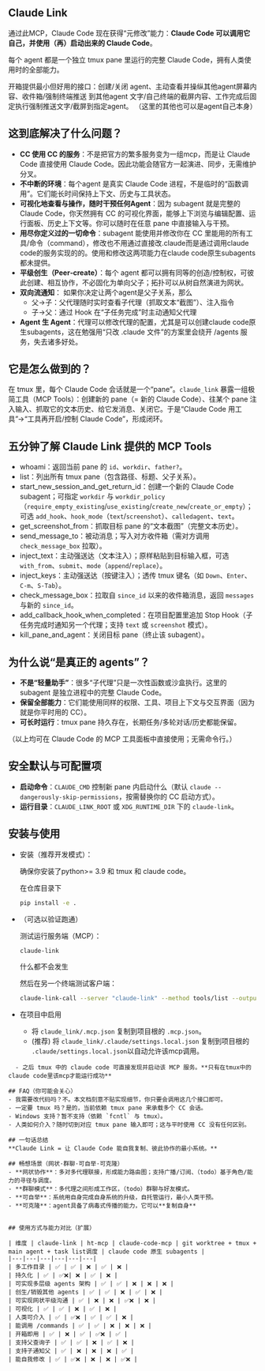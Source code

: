 ## Claude Link

通过此MCP，Claude Code 现在获得“元修改”能力：**Claude Code 可以调用它自己，并使用（再）启动出来的 Claude Code**。

每个 agent 都是一个独立 tmux pane 里运行的完整 Claude Code，拥有人类使用时的全部能力。

开箱提供最小但好用的接口：创建/关闭 agent、主动查看并操纵其他agent屏幕内容、收件箱/强制终端推送 到其他agent 文字/自己终端的截屏内容、工作完成后固定执行强制推送文字/截屏到指定agent。
（这里的其他也可以是agent自己本身）

## 这到底解决了什么问题？
- **CC 使用 CC 的服务**：不是把官方的繁多服务变为一组mcp，而是让 Claude Code 直接使用 Claude Code。因此功能会随官方一起演进、同步，无需维护分叉。
- **不中断的环境**：每个agent 是真实 Claude Code 进程，不是临时的“函数调用”。它们能长时间保持上下文、历史与工具状态。
- **可视化地查看与操作，随时干预任何Agent**：因为 subagent 就是完整的 Claude Code，你天然拥有 CC 的可视化界面，能够上下浏览与编辑配置、运行面板、历史上下文等。你可以随时在任意 pane 中直接输入与干预。
- **用尽你定义过的一切命令**：subagent 能使用并修改你在 CC 里能用的所有工具/命令（command），修改也不用通过直接改.claude而是通过调用claude code的服务实现的的。使用和修改这两项能力在claude code原生subagents都未提供。
- **平级创生（Peer‑create）**：每个 agent 都可以拥有同等的创造/控制权，可彼此创建、相互协作，不必固化为单向父子；拓扑可以从树自然演进为网状。
- **双向流通知**：
  如果你决定让两个agent是父子关系，那么
  - 父→子：父代理随时实时查看子代理（抓取文本“截图”）、注入指令
  - 子→父：通过 Hook 在“子任务完成”时主动通知父代理
- **Agent 生 Agent**：代理可以修改代理的配置，尤其是可以创建claude code原生subagents，这在勉强用“只改 .claude 文件”的方案里会绕开 /agents 服务，失去诸多好处。


## 它是怎么做到的？
在 tmux 里，每个 Claude Code 会话就是一个“pane”。`claude_link` 暴露一组极简工具（MCP Tools）：创建新的 pane（= 新的 Claude Code）、往某个 pane 注入输入、抓取它的文本历史、给它发消息、关闭它。于是“Claude Code 用工具”→“工具再开启/控制 Claude Code”，形成闭环。

## 五分钟了解 Claude Link 提供的 MCP Tools
- whoami：返回当前 pane 的 `id`、`workdir`、`father?`。
- list：列出所有 tmux pane（包含路径、标题、父子关系）。
- start_new_session_and_get_return_id：创建一个新的 Claude Code subagent；可指定 `workdir` 与 `workdir_policy`（`require_empty_existing`/`use_existing`/`create_new`/`create_or_empty`）；可选 `add_hook`、`hook_mode`（`text`/`screenshot`）、`calledagent`、`text`。
- get_screenshot_from：抓取目标 pane 的“文本截图”（完整文本历史）。
- send_message_to：被动消息；写入对方收件箱（需对方调用 `check_message_box` 拉取）。
- inject_text：主动强送达（文本注入）；原样粘贴到目标输入框，可选 `with_from`、`submit`、`mode`（`append`/`replace`）。
- inject_keys：主动强送达（按键注入）；透传 tmux 键名（如 `Down`、`Enter`、`C-m`、`S-Tab`）。
- check_message_box：拉取自 `since_id` 以来的收件箱消息，返回 `messages` 与新的 `since_id`。
- add_callback_hook_when_completed：在项目配置里追加 Stop Hook（子任务完成时通知另一个代理；支持 `text` 或 `screenshot` 模式）。
- kill_pane_and_agent：关闭目标 pane（终止该 subagent）。

## 为什么说“是真正的 agents”？
- **不是“轻量助手”**：很多“子代理”只是一次性函数或沙盒执行。这里的 subagent 是独立进程中的完整 Claude Code。
- **保留全部能力**：它们能使用同样的权限、工具、项目上下文与交互界面（因为就是你平时用的 CC）。
- **可长时运行**：tmux pane 持久存在，长期任务/多轮对话/历史都能保留。

（以上均可在 Claude Code 的 MCP 工具面板中直接使用；无需命令行。）

## 安全默认与可配置项
- **启动命令**：`CLAUDE_CMD` 控制新 pane 内启动什么（默认 `claude --dangerously-skip-permissions`，按需替换你的 CC 启动方式）。
- **运行目录**：`CLAUDE_LINK_ROOT` 或 `XDG_RUNTIME_DIR` 下的 `claude-link`。

## 安装与使用
- 安装（推荐开发模式）：

  确保你安装了python>= 3.9 和 tmux 和 claude code。

  在仓库目录下
  ```bash
  pip install -e .
  ```
- （可选以验证跑通）

  测试运行服务端（MCP）：
  ```bash
  claude-link
  ```
  什么都不会发生
  
  然后在另一个终端测试客户端：
  ```bash
  claude-link-call --server "claude-link" --method tools/list --output result
  ```
- 在项目中启用
  - 将 `claude_link/.mcp.json` 复制到项目根的 `.mcp.json`。
  - (推荐) 将 `claude_link/.claude/settings.local.json` 复制到项目根的 `.claude/settings.local.json`以自动允许该mcp调用。
```
  - 之后 tmux 中的 claude code 可直接发现并启动该 MCP 服务。**只有在tmux中的claude code里该mcp才能运行成功**

## FAQ（你可能会关心）
- 我需要改代码吗？不。本文档刻意不贴实现细节，你只要会调用这几个接口即可。
- 一定要 tmux 吗？是的，当前依赖 tmux pane 来承载多个 CC 会话。
- Windows 支持？暂不支持（依赖 `fcntl` 与 tmux）。
- 人类如何介入？随时切到对应 tmux pane 输入即可；这与平时使用 CC 没有任何区别。

## 一句话总结
**Claude Link = 让 Claude Code 能自我复制、彼此协作的最小系统。**

## 畅想场景（网状·群聊·可自举·可克隆）
- **网状协作**：多对多代理联接，形成能力路由图；支持广播/订阅、（todo）基于角色/能力的寻径与调度。
- **群聊模式**：多代理之间形成工作区，（todo）群聊与好友模式。
- **可自举**：系统用自身完成自身系统的升级，自托管运行，最小人类干预。
- **可克隆**：agent具备了病毒式传播的能力，它可以**复制自身**


## 使用方式与能力对比（扩展）

| 维度 | claude-link | ht-mcp | claude-code-mcp | git worktree + tmux + main agent + task list调度 | claude code 原生 subagents |
|---|---|---|---|---|---|
| 多工作目录 | ✅ | ✅ | ❌ | ✅ | ❌ |
| 持久化 | ✅ | ✅❌| ❌ | ✅ | ❌ |
| 可实现多层级 agents 架构 | ✅ | ✅ | ❌ | ❌ | ❌ |
| 创生/销毁其他 agents | ✅ | ✅ | ❌ | ✅ | ❌ |
| 可实现网状平级沟通 | ✅ | ❌ | ❌ | ✅❌ | ❌ |
| 可视化 | ✅ | ✅ | ❌ | ✅ | ❌ |
| 人类可介入 | ✅ | ✅❌ | ✅ | ✅ | ❌ |
| 能调用 /commands | ✅ | ✅ | ❌ | ❌ | ❌ |
| 开箱即用 | ✅ | ❌ | ✅ | ✅❌ | ✅ |
| 支持父查询子 | ✅ | ✅ | ❌ | ✅ | ❌ |
| 支持子通知父 | ✅ | ❌ | ❌ | ❌ | ✅ |
| 能自我修改 | ✅ | ✅❌ | ❌ | ❌ | ✅❌ |